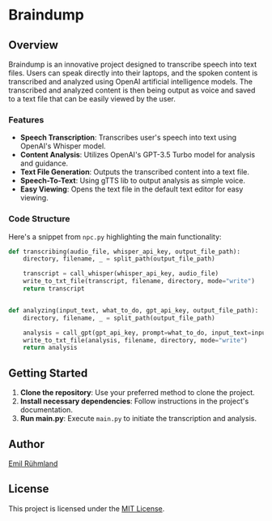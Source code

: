 # Braindump

## Overview
Braindump is an innovative project designed to transcribe speech into text files. Users can speak directly into their laptops, and the spoken content is transcribed and analyzed using OpenAI artificial intelligence models. The transcribed and analyzed content is then being output as voice and saved to a text file that can be easily viewed by the user.

### Features
- **Speech Transcription**: Transcribes user's speech into text using OpenAI's Whisper model.
- **Content Analysis**: Utilizes OpenAI's GPT-3.5 Turbo model for analysis and guidance.
- **Text File Generation**: Outputs the transcribed content into a text file.
- **Speech-To-Text**: Using gTTS lib to output analysis as simple voice.
- **Easy Viewing**: Opens the text file in the default text editor for easy viewing.

### Code Structure
Here's a snippet from `npc.py` highlighting the main functionality:

```python
def transcribing(audio_file, whisper_api_key, output_file_path):
    directory, filename, _ = split_path(output_file_path)

    transcript = call_whisper(whisper_api_key, audio_file)
    write_to_txt_file(transcript, filename, directory, mode="write")
    return transcript


def analyzing(input_text, what_to_do, gpt_api_key, output_file_path):
    directory, filename, _ = split_path(output_file_path)

    analysis = call_gpt(gpt_api_key, prompt=what_to_do, input_text=input_text, timeout=120)
    write_to_txt_file(analysis, filename, directory, mode="write")
    return analysis
```

## Getting Started
1. **Clone the repository**: Use your preferred method to clone the project.
2. **Install necessary dependencies**: Follow instructions in the project's documentation.
3. **Run main.py**: Execute `main.py` to initiate the transcription and analysis.

## Author
[Emil Rühmland](https://github.com/emilrueh)

## License
This project is licensed under the [MIT License](https://opensource.org/licenses/MIT).
